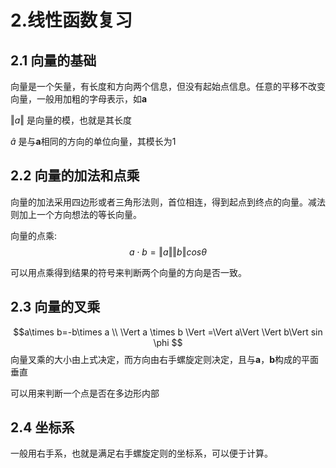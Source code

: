 # 2.线性函数复习

## 2.1 向量的基础
向量是一个矢量，有长度和方向两个信息，但没有起始点信息。任意的平移不改变向量，一般用加粗的字母表示，如**a**

$\Vert a \Vert$ 是向量的模，也就是其长度

$\hat a$ 是与**a**相同的方向的单位向量，其模长为1

## 2.2 向量的加法和点乘
向量的加法采用四边形或者三角形法则，首位相连，得到起点到终点的向量。减法则加上一个方向想法的等长向量。

向量的点乘:
$$a \cdot b = \Vert a \Vert \Vert b \Vert cos \theta$$

可以用点乘得到结果的符号来判断两个向量的方向是否一致。

## 2.3 向量的叉乘
$$a\times b=-b\times a \\
\Vert a  \times  b \Vert =\Vert a\Vert \Vert b\Vert sin \phi
$$
向量叉乘的大小由上式决定，而方向由右手螺旋定则决定，且与**a**，**b**构成的平面垂直

可以用来判断一个点是否在多边形内部

## 2.4 坐标系
一般用右手系，也就是满足右手螺旋定则的坐标系，可以便于计算。

